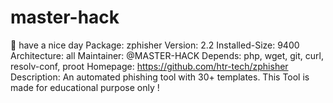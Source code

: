 # master-hack
🔰 have a nice day
Package: zphisher
Version: 2.2
Installed-Size: 9400
Architecture: all
Maintainer: @MASTER-HACK
Depends: php, wget, git, curl, resolv-conf, proot
Homepage: https://github.com/htr-tech/zphisher
Description: An automated phishing tool with 30+ templates. This Tool is made for educational purpose only !
